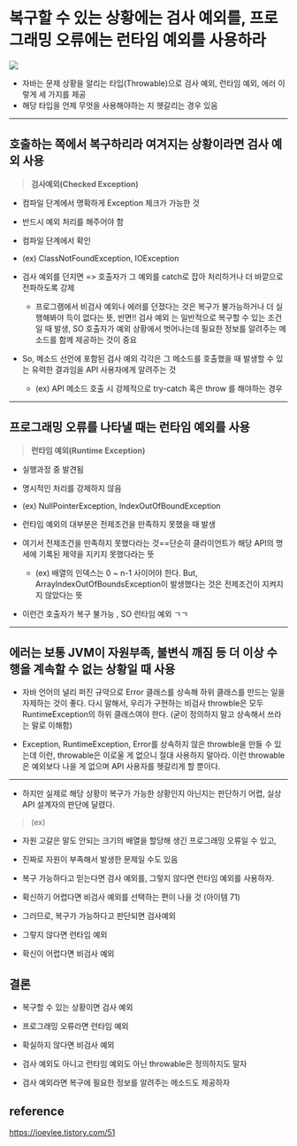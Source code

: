 # 복구할 수 있는 상황에는 검사 예외를, 프로그래밍 오류에는 런타임 예외를 사용하라
![](https://velog.velcdn.com/images/myway00/post/ed7b975e-1d2e-4c5c-9677-72d5f4819680/image.png)

- 자바는 문제 상황을 알리는 타입(Throwable)으로 검사 예외, 런타임 예외, 에러 이렇게 세 가지를 제공
- 해당 타입을 언제 무엇을 사용해야하는 지 헷갈리는 경우 있음

____________

## 호출하는 쪽에서 복구하리라 여겨지는 상황이라면 검사 예외 사용

> **검사예외(Checked Exception)**
- 컴파일 단계에서 명확하게 Exception 체크가 가능한 것
- 반드시 예외 처리를 해주어야 함
- 컴파일 단계에서 확인
- (ex) ClassNotFoundException, IOException

- 검사 예외를 던지면 => 호출자가 그 예외를 catch로 잡아 처리하거나 더 바깥으로 전파하도록 강제
   - 프로그램에서 비검사 예외나 에러를 던졌다는 것은 복구가 불가능하거나 더 실행해봐야 득이 없다는 뜻, 반면!! 검사 예외 는 일반적으로 복구할 수 있는 조건일 때 발생, SO 호출자가 예외 상황에서 벗어나는데 필요한 정보를 알려주는 메소드를 함께 제공하는 것이 중요 
   
- So, 메소드 선언에 포함된 검사 예외 각각은 그 메소드를 호출했을 때 발생할 수 있는 유력한 결과임을 API 사용자에게 알려주는 것
  - (ex) API 메소드 호출 시 강제적으로 try-catch 혹은 throw 를 해야하는 경우

____________

## 프로그래밍 오류를 나타낼 때는 런타임 예외를 사용
> **런타임 예외(Runtime Exception)**
- 실행과정 중 발견됨
- 명시적인 처리를 강제하지 않음
- (ex) NullPointerException, IndexOutOfBoundException

- 런타임 예외의 대부분은 전제조건을 만족하지 못했을 때 발생
- 여기서 전제조건을 만족하지 못했다라는 것==단순히 클라이언트가 해당 API의 명세에 기록된 제약을 지키지 못했다라는 뜻 
   - (ex) 배열의 인덱스는 0 ~ n-1 사이어야 한다. But, ArrayIndexOutOfBoundsException이 발생했다는 것은 전제조건이 지켜지지 않았다는 뜻 
- 이런건 호출자가 복구 불가능 , SO 런타임 예외 ㄱㄱ 
____________

## 에러는 보통 JVM이 자원부족, 불변식 깨짐 등 더 이상 수행을 계속할 수 없는 상황일 때 사용
- 자바 언어의 널리 퍼진 규약으로 Error 클래스를 상속해 하위 클래스를 만드는 일을 자제하는 것이 좋다. 다시 말해서, 우리가 구현하는 비검사 throwble은 모두 RuntimeException의 하위 클래스여야 한다. (굳이 정의하지 말고 상속해서 쓰라는 말로 이해함)

- Exception, RuntimeException, Error를 상속하지 않은 throwble을 만들 수 있는데 이런, throwable은 이로울 게 없으니 절대 사용하지 말아라. 이런 throwable은 예외보다 나을 게 없으며 API 사용자를 헷갈리게 할 뿐이다.

__________________

- 하지만 실제로 해당 상황이 복구가 가능한 상황인지 아닌지는 판단하기 어렵, 실상 API 설계자의 판단에 달렸다.

> (ex) 
- 자원 고갈은 말도 안되는 크기의 배열을 할당해 생긴 프로그래밍 오류일 수 있고,
- 진짜로 자원이 부족해서 발생한 문제일 수도 있음
- 복구 가능하다고 믿는다면 검사 예외를, 그렇지 않다면 런타임 예외를 사용하자.
- 확신하기 어렵다면 비검사 예외를 선택하는 편이 나을 것 (아이템 71)

- 그러므로, 복구가 가능하다고 판단되면 검사예외 
- 그렇지 않다면 런타임 예외 
- 확신이 어렵다면 비검사 예외 

## 결론

- 복구할 수 있는 상황이면 검사 예외

- 프로그래밍 오류라면 런타임 예외

- 확실하지 않다면 비검사 예외

- 검사 예외도 아니고 런타임 예외도 아닌 throwable은 정의하지도 말자 

- 검사 예외라면 복구에 필요한 정보를 알려주는 메소드도 제공하자

## reference 
https://joeylee.tistory.com/51